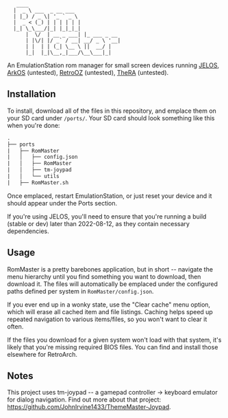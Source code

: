 ```
   ____                          
  |  _ \ ___  _ __ ___           
  | |_) / _ \| '_ ` _ \          
  |  _ < (_) | | | | | |         
  |_| \_\___/|_| |_|_|_|  
      |  \/  | __ _ ___| |_ ___ _ __ 
      | |\/| |/ _` / __| __/ _ \ '__|
      | |  | | (_| \__ \ ||  __/ |   
      |_|  |_|\__,_|___/\__\___|_| 
```      
An EmulationStation rom manager for small screen devices running [JELOS](https://github.com/JustEnoughLinuxOS/distribution), [ArkOS](https://github.com/christianhaitian/arkos) (untested), [RetroOZ](https://github.com/southoz/RetroOZ) (untested), [TheRA](https://techtoytinker.com/theretroarena) (untested).

## Installation
To install, download all of the files in this repository, and emplace them on your SD card under `/ports/`. Your SD card should look something like this when you're done:

```txt
.
├── ports
|   ├── RomMaster
|   │   ├── config.json
|   │   ├── RomMaster
|   │   ├── tm-joypad
|   │   └── utils
|   ├── RomMaster.sh
```

Once emplaced, restart EmulationStation, or just reset your device and it should appear under the Ports section.

If you're using JELOS, you'll need to ensure that you're running a build (stable or dev) later than 2022-08-12, as they contain necessary dependencies.

## Usage
RomMaster is a pretty barebones application, but in short -- navigate the menu hierarchy until you find something you want to download, then download it. The files will automatically be emplaced under the configured paths defined per system in `RomMaster/config.json`.

If you ever end up in a wonky state, use the "Clear cache" menu option, which will erase all cached item and file listings. Caching helps speed up repeated navigation to various items/files, so you won't want to clear it often.

If the files you download for a given system won't load with that system, it's likely that you're missing required BIOS files. You can find and install those elsewhere for RetroArch.

## Notes
This project uses tm-joypad -- a gamepad controller -> keyboard emulator for dialog navigation. Find out more about that project: https://github.com/JohnIrvine1433/ThemeMaster-Joypad.
